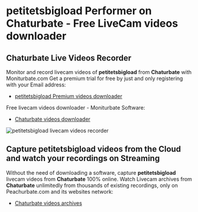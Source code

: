 # petitetsbigload Performer on Chaturbate - Free LiveCam videos downloader

## Chaturbate Live Videos Recorder

Monitor and record livecam videos of **petitetsbigload** from **Chaturbate** with Moniturbate.com
Get a premium trial for free by just and only registering with your Email address:
* [petitetsbigload Premium videos downloader](https://moniturbate.com/request-demo-licence-key.html)

Free livecam videos downloader - Moniturbate Software:
* [Chaturbate videos downloader](https://moniturbate.com/moniturbate-download-software.html)

![petitetsbigload livecam videos recorder](https://peachurnet.com/templates/moniturbate-software.png)


## Capture petitetsbigload videos from the Cloud and watch your recordings on Streaming

Without the need of downloading a software, capture **petitetsbigload** livecam videos from **Chaturbate** 100% online.
Watch Livecam archives from **Chaturbate** unlimitedly from thousands of existing recordings, only on Peachurbate.com and its websites network:
* [Chaturbate videos archives](https://peachurnet.com/)